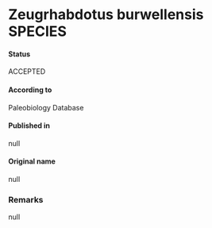 Zeugrhabdotus burwellensis SPECIES
=======

#### Status
ACCEPTED

#### According to
Paleobiology Database

#### Published in
null

#### Original name
null

### Remarks
null